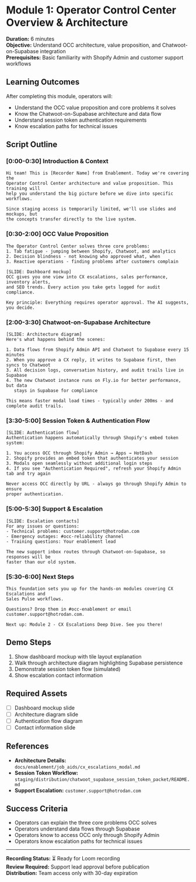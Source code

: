 # Module 1: Operator Control Center Overview & Architecture

**Duration:** 6 minutes  
**Objective:** Understand OCC architecture, value proposition, and Chatwoot-on-Supabase integration  
**Prerequisites:** Basic familiarity with Shopify Admin and customer support workflows

## Learning Outcomes
After completing this module, operators will:
- Understand the OCC value proposition and core problems it solves
- Know the Chatwoot-on-Supabase architecture and data flow
- Understand session token authentication requirements
- Know escalation paths for technical issues

## Script Outline

### [0:00-0:30] Introduction & Context
```
Hi team! This is [Recorder Name] from Enablement. Today we're covering the 
Operator Control Center architecture and value proposition. This training will 
help you understand the big picture before we dive into specific workflows.

Since staging access is temporarily limited, we'll use slides and mockups, but 
the concepts transfer directly to the live system.
```

### [0:30-2:00] OCC Value Proposition  
```
The Operator Control Center solves three core problems:
1. Tab fatigue - jumping between Shopify, Chatwoot, and analytics
2. Decision blindness - not knowing who approved what, when
3. Reactive operations - finding problems after customers complain

[SLIDE: Dashboard mockup]
OCC gives you one view into CX escalations, sales performance, inventory alerts, 
and SEO trends. Every action you take gets logged for audit compliance.

Key principle: Everything requires operator approval. The AI suggests, you decide.
```

### [2:00-3:30] Chatwoot-on-Supabase Architecture
```
[SLIDE: Architecture diagram]
Here's what happens behind the scenes:

1. Data flows from Shopify Admin API and Chatwoot to Supabase every 15 minutes
2. When you approve a CX reply, it writes to Supabase first, then syncs to Chatwoot
3. All decision logs, conversation history, and audit trails live in Supabase
4. The new Chatwoot instance runs on Fly.io for better performance, but data 
   stays in Supabase for compliance

This means faster modal load times - typically under 200ms - and complete audit trails.
```

### [3:30-5:00] Session Token & Authentication Flow
```
[SLIDE: Authentication flow]
Authentication happens automatically through Shopify's embed token system:

1. You access OCC through Shopify Admin → Apps → HotDash
2. Shopify provides an embed token that authenticates your session
3. Modals open seamlessly without additional login steps
4. If you see "Authentication Required", refresh your Shopify Admin tab and try again

Never access OCC directly by URL - always go through Shopify Admin to ensure 
proper authentication.
```

### [5:00-5:30] Support & Escalation
```
[SLIDE: Escalation contacts]
For any issues or questions:
- Technical problems: customer.support@hotrodan.com
- Emergency outages: #occ-reliability channel
- Training questions: Your enablement lead

The new support inbox routes through Chatwoot-on-Supabase, so responses will be 
faster than our old system.
```

### [5:30-6:00] Next Steps
```
This foundation sets you up for the hands-on modules covering CX Escalations and 
Sales Pulse workflows. 

Questions? Drop them in #occ-enablement or email customer.support@hotrodan.com.

Next up: Module 2 - CX Escalations Deep Dive. See you there!
```

## Demo Steps
1. Show dashboard mockup with tile layout explanation
2. Walk through architecture diagram highlighting Supabase persistence
3. Demonstrate session token flow (simulated)
4. Show escalation contact information

## Required Assets
- [ ] Dashboard mockup slide
- [ ] Architecture diagram slide  
- [ ] Authentication flow diagram
- [ ] Contact information slide

## References
- **Architecture Details:** `docs/enablement/job_aids/cx_escalations_modal.md`
- **Session Token Workflow:** `staging/distribution/chatwoot_supabase_session_token_packet/README.md`
- **Support Escalation:** `customer.support@hotrodan.com`

## Success Criteria
- Operators can explain the three core problems OCC solves
- Operators understand data flows through Supabase
- Operators know to access OCC only through Shopify Admin
- Operators know escalation paths for technical issues

---

**Recording Status:** ⏳ Ready for Loom recording  
**Review Required:** Support lead approval before publication  
**Distribution:** Team access only with 30-day expiration